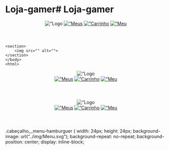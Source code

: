 # Loja-gamer# Loja-gamer<!DOCTYPE html>
<html lang="en">
<head>
    <meta charset="UTF-8">
    <meta http-equiv="X-UA-Compatible" content="IE=edge">
    <meta name="viewport" content="width=device-width, initial-scale=1.0">
    <title> Loja Gamer</title>
    <link rel="styleheet" href="reset.css">
    <link rel="styleheet" href="style.css>"
    
</head>

<body>
    
</body>
</html>
<body>
    <header class=”cabeçalho”>
    <span class=”cabeçalho__menu-hamburguer”></span>
    <img src=”img/Logo.svg” alt=”Logo da Alurabooks”>
    <a href=”#”><img src=”img/Favoritos.svg” alt=”Meus favoritos”></a>
    <a href=”#”><img src=”img/Compras.svg” alt=”Carrinho de compras”></a>
    <a href=”#”><img src=”img/Usuario.svg” alt=”Meu perfil”></a>
    </header>

    <section>
        <img src="" alt="">
    </section>
    </body>
    <html>
<header class=”cabeçalho”>
<div class=”container”>
<span class=”cabeçalho__menu-hamburguer”></span>
<img src=”img/Logo.svg” alt=”Logo da Alurabooks”>

</div><div class=”container”>
<a href=”#”><img src=”img/Favoritos.svg” alt=”Meus favoritos”></a>
<a href=”#”><img src=”img/Compras.svg” alt=”Carrinho de compras”></a>
<a href=”#”><img src=”img/Usuario.svg” alt=”Meu perfil”></a>
</div>
</header><header class=”cabeçalho”>
<div class=”container”>
<span class=”cabeçalho__menu-hamburguer container__imagem”></span>
<img src=”img/Logo.svg” alt=”Logo da Alurabooks” class=”container__imagem”>
</div>
<div class=”container”>
<a href=”#”><img src=”img/Favoritos.svg” alt=”Meus favoritos” class=”container__imagem”></a>
<a href=”#”><img src=”img/Compras.svg” alt=”Carrinho de compras” class=”container__imagem”></a>
<a href=”#”><img src=”img/Usuario.svg” alt=”Meu perfil” class=”container__imagem”></a>
</div>
</header>.cabeçalho__menu-hamburguer {
width: 24px;
height: 24px;
background-image: url(“../img/Menu.svg”);
background-repeat: no-repeat;
background-position: center;
display: inline-block;
